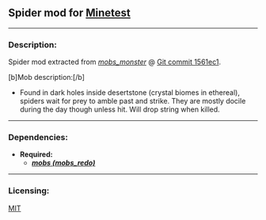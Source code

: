 ## Spider mod for [Minetest][]


---
### **Description:**

Spider mod extracted from *[mobs_monster][]* @ [Git commit 1561ec1][ver.mobs_monster].

[b]Mob description:[/b]
- Found in dark holes inside desertstone (crystal biomes in ethereal), spiders wait for prey to amble past and strike. They are mostly docile during the day though unless hit. Will drop string when killed.

---
### **Dependencies:**

- **Required:**
  - ***[mobs (mobs_redo)][mobs_redo]***


---
### **Licensing:**

[MIT](license.txt)


[Minetest]: http://www.minetest.net/

[mobs_monster]: https://github.com/tenplus1/mobs_monster
[mobs_redo]: https://forum.minetest.net/viewtopic.php?t=9917

[ver.mobs_monster]: https://github.com/tenplus1/mobs_monster/tree/1561ec1
